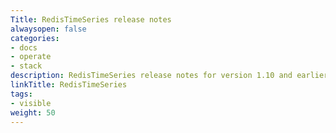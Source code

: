 ```yaml
---
Title: RedisTimeSeries release notes
alwaysopen: false
categories:
- docs
- operate
- stack
description: RedisTimeSeries release notes for version 1.10 and earlier
linkTitle: RedisTimeSeries
tags:
- visible
weight: 50
---
```

